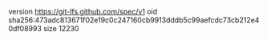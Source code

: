 version https://git-lfs.github.com/spec/v1
oid sha256:473adc813671f02e19c0c247160cb9913dddb5c99aefcdc73cb212e40df08993
size 12230

